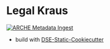 # Legal Kraus

[![ARCHE Metadata Ingest](https://github.com/acdh-oeaw/kraus-static/actions/workflows/arche.yml/badge.svg)](https://github.com/acdh-oeaw/kraus-static/actions/workflows/arche.yml)


* build with [DSE-Static-Cookiecutter](https://github.com/acdh-oeaw/dse-static-cookiecutter)


